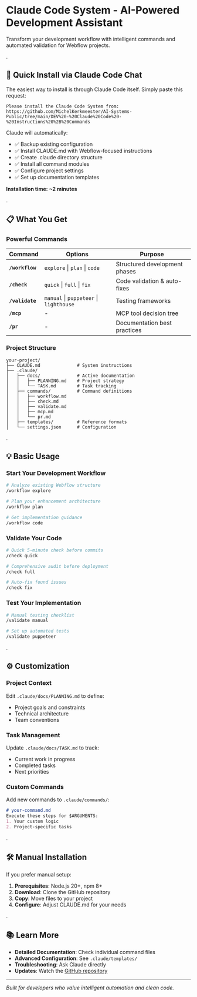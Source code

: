 # Claude Code System - AI-Powered Development Assistant

Transform your development workflow with intelligent commands and automated validation for Webflow projects.

.

## 🚀 Quick Install via Claude Code Chat

The easiest way to install is through Claude Code itself. Simply paste this request:
```
Please install the Claude Code System from:
https://github.com/MichelKerkmeester/AI-Systems-Public/tree/main/DEV%20-%20Claude%20Code%20-%20Instructions%20%2B%20Commands
```

Claude will automatically:
- ✅ Backup existing configuration
- ✅ Install CLAUDE.md with Webflow-focused instructions  
- ✅ Create .claude directory structure
- ✅ Install all command modules
- ✅ Configure project settings
- ✅ Set up documentation templates

**Installation time: ~2 minutes**

.

## 📋 What You Get

### Powerful Commands
| Command | Options | Purpose |
|---------|---------|---------|
| **`/workflow`** | `explore` \| `plan` \| `code` | Structured development phases |
| **`/check`** | `quick` \| `full` \| `fix` | Code validation & auto-fixes |
| **`/validate`** | `manual` \| `puppeteer` \| `lighthouse` | Testing frameworks |
| **`/mcp`** | - | MCP tool decision tree |
| **`/pr`** | - | Documentation best practices |

### Project Structure
```
your-project/
├── CLAUDE.md              # System instructions
├── .claude/
│   ├── docs/              # Active documentation
│   │   ├── PLANNING.md    # Project strategy
│   │   └── TASK.md        # Task tracking
│   ├── commands/          # Command definitions
│   │   ├── workflow.md
│   │   ├── check.md
│   │   ├── validate.md
│   │   ├── mcp.md
│   │   └── pr.md
│   ├── templates/         # Reference formats
│   └── settings.json      # Configuration
```
.

## 💡 Basic Usage

### Start Your Development Workflow
```bash
# Analyze existing Webflow structure
/workflow explore

# Plan your enhancement architecture  
/workflow plan

# Get implementation guidance
/workflow code
```

### Validate Your Code
```bash
# Quick 5-minute check before commits
/check quick

# Comprehensive audit before deployment
/check full

# Auto-fix found issues
/check fix
```

### Test Your Implementation
```bash
# Manual testing checklist
/validate manual

# Set up automated tests
/validate puppeteer
```

.

## ⚙️ Customization

### Project Context
Edit `.claude/docs/PLANNING.md` to define:
- Project goals and constraints
- Technical architecture
- Team conventions

### Task Management
Update `.claude/docs/TASK.md` to track:
- Current work in progress
- Completed tasks
- Next priorities

### Custom Commands
Add new commands to `.claude/commands/`:
```markdown
# your-command.md
Execute these steps for $ARGUMENTS:
1. Your custom logic
2. Project-specific tasks
```

.

## 🛠️ Manual Installation

If you prefer manual setup:

1. **Prerequisites**: Node.js 20+, npm 8+
2. **Download**: Clone the GitHub repository
3. **Copy**: Move files to your project
4. **Configure**: Adjust CLAUDE.md for your needs

.

## 📚 Learn More

- **Detailed Documentation**: Check individual command files
- **Advanced Configuration**: See `.claude/templates/`
- **Troubleshooting**: Ask Claude directly
- **Updates**: Watch the [GitHub repository](https://github.com/MichelKerkmeester/AI-Systems-Public)

---

*Built for developers who value intelligent automation and clean code.*
